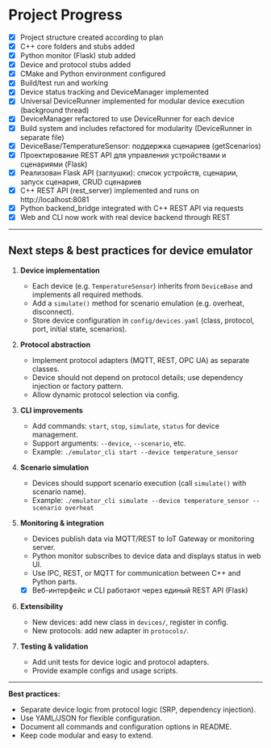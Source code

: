 # Project Progress

- [x] Project structure created according to plan
- [x] C++ core folders and stubs added
- [x] Python monitor (Flask) stub added
- [x] Device and protocol stubs added
- [x] CMake and Python environment configured
- [x] Build/test run and working
- [x] Device status tracking and DeviceManager implemented
- [x] Universal DeviceRunner implemented for modular device execution (background thread)
- [x] DeviceManager refactored to use DeviceRunner for each device
- [x] Build system and includes refactored for modularity (DeviceRunner in separate file)
- [x] DeviceBase/TemperatureSensor: поддержка сценариев (getScenarios)
- [x] Проектирование REST API для управления устройствами и сценариями (Flask)
- [x] Реализован Flask API (заглушки): список устройств, сценарии, запуск сценария, CRUD сценариев
- [x] C++ REST API (rest_server) implemented and runs on http://localhost:8081
- [x] Python backend_bridge integrated with C++ REST API via requests
- [x] Web and CLI now work with real device backend through REST

---

## Next steps & best practices for device emulator

1. **Device implementation**
   - Each device (e.g. `TemperatureSensor`) inherits from `DeviceBase` and implements all required methods.
   - Add a `simulate()` method for scenario emulation (e.g. overheat, disconnect).
   - Store device configuration in `config/devices.yaml` (class, protocol, port, initial state, scenarios).

2. **Protocol abstraction**
   - Implement protocol adapters (MQTT, REST, OPC UA) as separate classes.
   - Device should not depend on protocol details; use dependency injection or factory pattern.
   - Allow dynamic protocol selection via config.

3. **CLI improvements**
   - Add commands: `start`, `stop`, `simulate`, `status` for device management.
   - Support arguments: `--device`, `--scenario`, etc.
   - Example: `./emulator_cli start --device temperature_sensor`

4. **Scenario simulation**
   - Devices should support scenario execution (call `simulate()` with scenario name).
   - Example: `./emulator_cli simulate --device temperature_sensor --scenario overheat`

5. **Monitoring & integration**
   - Devices publish data via MQTT/REST to IoT Gateway or monitoring server.
   - Python monitor subscribes to device data and displays status in web UI.
   - Use IPC, REST, or MQTT for communication between C++ and Python parts.
   - [x] Веб-интерфейс и CLI работают через единый REST API (Flask)

6. **Extensibility**
   - New devices: add new class in `devices/`, register in config.
   - New protocols: add new adapter in `protocols/`.

7. **Testing & validation**
   - Add unit tests for device logic and protocol adapters.
   - Provide example configs and usage scripts.

---

**Best practices:**
- Separate device logic from protocol logic (SRP, dependency injection).
- Use YAML/JSON for flexible configuration.
- Document all commands and configuration options in README.
- Keep code modular and easy to extend.
